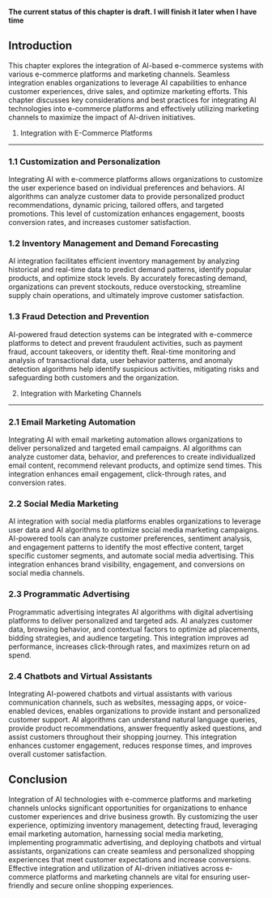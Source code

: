 **The current status of this chapter is draft. I will finish it later when I have time**

Introduction
------------

This chapter explores the integration of AI-based e-commerce systems with various e-commerce platforms and marketing channels. Seamless integration enables organizations to leverage AI capabilities to enhance customer experiences, drive sales, and optimize marketing efforts. This chapter discusses key considerations and best practices for integrating AI technologies into e-commerce platforms and effectively utilizing marketing channels to maximize the impact of AI-driven initiatives.

1. Integration with E-Commerce Platforms
----------------------------------------

### 1.1 Customization and Personalization

Integrating AI with e-commerce platforms allows organizations to customize the user experience based on individual preferences and behaviors. AI algorithms can analyze customer data to provide personalized product recommendations, dynamic pricing, tailored offers, and targeted promotions. This level of customization enhances engagement, boosts conversion rates, and increases customer satisfaction.

### 1.2 Inventory Management and Demand Forecasting

AI integration facilitates efficient inventory management by analyzing historical and real-time data to predict demand patterns, identify popular products, and optimize stock levels. By accurately forecasting demand, organizations can prevent stockouts, reduce overstocking, streamline supply chain operations, and ultimately improve customer satisfaction.

### 1.3 Fraud Detection and Prevention

AI-powered fraud detection systems can be integrated with e-commerce platforms to detect and prevent fraudulent activities, such as payment fraud, account takeovers, or identity theft. Real-time monitoring and analysis of transactional data, user behavior patterns, and anomaly detection algorithms help identify suspicious activities, mitigating risks and safeguarding both customers and the organization.

2. Integration with Marketing Channels
--------------------------------------

### 2.1 Email Marketing Automation

Integrating AI with email marketing automation allows organizations to deliver personalized and targeted email campaigns. AI algorithms can analyze customer data, behavior, and preferences to create individualized email content, recommend relevant products, and optimize send times. This integration enhances email engagement, click-through rates, and conversion rates.

### 2.2 Social Media Marketing

AI integration with social media platforms enables organizations to leverage user data and AI algorithms to optimize social media marketing campaigns. AI-powered tools can analyze customer preferences, sentiment analysis, and engagement patterns to identify the most effective content, target specific customer segments, and automate social media advertising. This integration enhances brand visibility, engagement, and conversions on social media channels.

### 2.3 Programmatic Advertising

Programmatic advertising integrates AI algorithms with digital advertising platforms to deliver personalized and targeted ads. AI analyzes customer data, browsing behavior, and contextual factors to optimize ad placements, bidding strategies, and audience targeting. This integration improves ad performance, increases click-through rates, and maximizes return on ad spend.

### 2.4 Chatbots and Virtual Assistants

Integrating AI-powered chatbots and virtual assistants with various communication channels, such as websites, messaging apps, or voice-enabled devices, enables organizations to provide instant and personalized customer support. AI algorithms can understand natural language queries, provide product recommendations, answer frequently asked questions, and assist customers throughout their shopping journey. This integration enhances customer engagement, reduces response times, and improves overall customer satisfaction.

Conclusion
----------

Integration of AI technologies with e-commerce platforms and marketing channels unlocks significant opportunities for organizations to enhance customer experiences and drive business growth. By customizing the user experience, optimizing inventory management, detecting fraud, leveraging email marketing automation, harnessing social media marketing, implementing programmatic advertising, and deploying chatbots and virtual assistants, organizations can create seamless and personalized shopping experiences that meet customer expectations and increase conversions. Effective integration and utilization of AI-driven initiatives across e-commerce platforms and marketing channels are vital for ensuring user-friendly and secure online shopping experiences.
